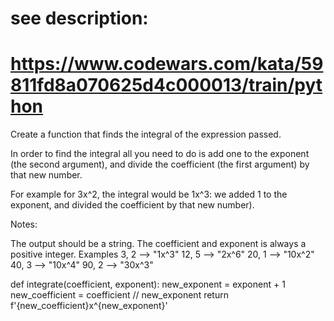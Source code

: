 # see description:
# https://www.codewars.com/kata/59811fd8a070625d4c000013/train/python

Create a function that finds the integral of the expression passed.

In order to find the integral all you need to do is add one to the exponent (the second argument), and divide the coefficient (the first argument) by that new number.

For example for 3x^2, the integral would be 1x^3: we added 1 to the exponent, and divided the coefficient by that new number).

Notes:

The output should be a string.
The coefficient and exponent is always a positive integer.
Examples
 3, 2  -->  "1x^3"
12, 5  -->  "2x^6"
20, 1  -->  "10x^2"
40, 3  -->  "10x^4"
90, 2  -->  "30x^3"

def integrate(coefficient, exponent):
    new_exponent = exponent + 1
    new_coefficient = coefficient // new_exponent
    return f'{new_coefficient}x^{new_exponent}'
